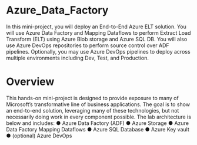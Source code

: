 # Azure_Data_Factory

In this mini-project, you will deploy an End-to-End Azure ELT solution. You will use Azure
Data Factory and Mapping Dataflows to perform Extract Load Transform (ELT) using Azure
Blob storage and Azure SQL DB. You will also use Azure DevOps repositories to perform
source control over ADF pipelines. Optionally, you may use Azure DevOps pipelines to
deploy across multiple environments including Dev, Test, and Production.

# Overview

This hands-on mini-project is designed to provide exposure to many of Microsoft’s
transformative line of business applications. The goal is to show an end-to-end solution,
leveraging many of these technologies, but not necessarily doing work in every component
possible. The lab architecture is below and includes:
● Azure Data Factory (ADF)
● Azure Storage
● Azure Data Factory Mapping Dataflows
● Azure SQL Database
● Azure Key vault
● (optional) Azure DevOps

